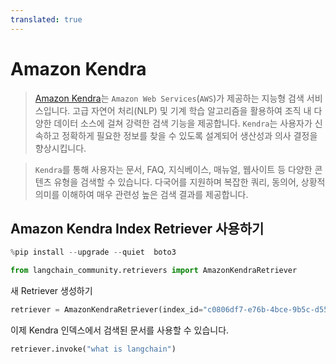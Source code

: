 ```yaml
---
translated: true
---
```


# Amazon Kendra

> [Amazon Kendra](https://docs.aws.amazon.com/kendra/latest/dg/what-is-kendra.html)는 `Amazon Web Services`(`AWS`)가 제공하는 지능형 검색 서비스입니다. 고급 자연어 처리(NLP) 및 기계 학습 알고리즘을 활용하여 조직 내 다양한 데이터 소스에 걸쳐 강력한 검색 기능을 제공합니다. `Kendra`는 사용자가 신속하고 정확하게 필요한 정보를 찾을 수 있도록 설계되어 생산성과 의사 결정을 향상시킵니다.

> `Kendra`를 통해 사용자는 문서, FAQ, 지식베이스, 매뉴얼, 웹사이트 등 다양한 콘텐츠 유형을 검색할 수 있습니다. 다국어를 지원하며 복잡한 쿼리, 동의어, 상황적 의미를 이해하여 매우 관련성 높은 검색 결과를 제공합니다.

## Amazon Kendra Index Retriever 사용하기

```python
%pip install --upgrade --quiet  boto3
```

```python
from langchain_community.retrievers import AmazonKendraRetriever
```

새 Retriever 생성하기

```python
retriever = AmazonKendraRetriever(index_id="c0806df7-e76b-4bce-9b5c-d5582f6b1a03")
```

이제 Kendra 인덱스에서 검색된 문서를 사용할 수 있습니다.

```python
retriever.invoke("what is langchain")
```
